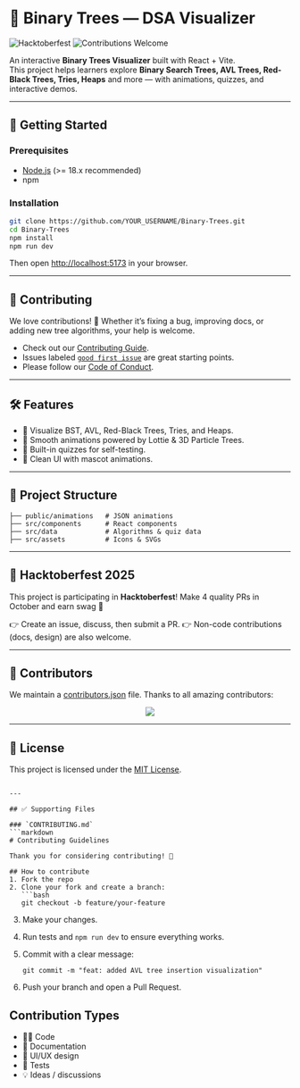 # 🌳 Binary Trees — DSA Visualizer

![Hacktoberfest](https://img.shields.io/badge/Hacktoberfest-2025-blueviolet?style=for-the-badge&logo=github)
![Contributions Welcome](https://img.shields.io/badge/contributions-welcome-brightgreen.svg?style=for-the-badge)

An interactive **Binary Trees Visualizer** built with React + Vite.  
This project helps learners explore **Binary Search Trees, AVL Trees, Red-Black Trees, Tries, Heaps** and more — with animations, quizzes, and interactive demos.

---

## 🚀 Getting Started

### Prerequisites
- [Node.js](https://nodejs.org/) (>= 18.x recommended)
- npm

### Installation
```bash
git clone https://github.com/YOUR_USERNAME/Binary-Trees.git
cd Binary-Trees
npm install
npm run dev
````

Then open [http://localhost:5173](http://localhost:5173) in your browser.

---

## 🤝 Contributing

We love contributions! 🎉
Whether it’s fixing a bug, improving docs, or adding new tree algorithms, your help is welcome.

* Check out our [Contributing Guide](CONTRIBUTING.md).
* Issues labeled [`good first issue`](https://github.com/YOUR_USERNAME/Binary-Trees/labels/good%20first%20issue) are great starting points.
* Please follow our [Code of Conduct](CODE_OF_CONDUCT.md).

---

## 🛠️ Features

* 🌲 Visualize BST, AVL, Red-Black Trees, Tries, and Heaps.
* 🎥 Smooth animations powered by Lottie & 3D Particle Trees.
* 🧩 Built-in quizzes for self-testing.
* 🎨 Clean UI with mascot animations.

---

## 📂 Project Structure

```
├── public/animations   # JSON animations
├── src/components      # React components
├── src/data            # Algorithms & quiz data
├── src/assets          # Icons & SVGs
```

---

## 🎯 Hacktoberfest 2025

This project is participating in **Hacktoberfest**!
Make 4 quality PRs in October and earn swag 🎁

👉 Create an issue, discuss, then submit a PR.
👉 Non-code contributions (docs, design) are also welcome.

---

## 👥 Contributors

We maintain a [contributors.json](contributors.json) file.
Thanks to all amazing contributors:

<p align="center">
  <a href="https://github.com/YOUR_USERNAME/Binary-Trees/graphs/contributors">
    <img src="https://contrib.rocks/image?repo=YOUR_USERNAME/Binary-Trees" />
  </a>
</p>

---

## 📜 License

This project is licensed under the [MIT License](LICENSE).

````

---

## ✅ Supporting Files

### `CONTRIBUTING.md`
```markdown
# Contributing Guidelines

Thank you for considering contributing! 🚀

## How to contribute
1. Fork the repo
2. Clone your fork and create a branch:
   ```bash
   git checkout -b feature/your-feature
````

3. Make your changes.
4. Run tests and `npm run dev` to ensure everything works.
5. Commit with a clear message:

   ```
   git commit -m "feat: added AVL tree insertion visualization"
   ```
6. Push your branch and open a Pull Request.

## Contribution Types

* 🧑‍💻 Code
* 📖 Documentation
* 🎨 UI/UX design
* 🧪 Tests
* 💡 Ideas / discussions


